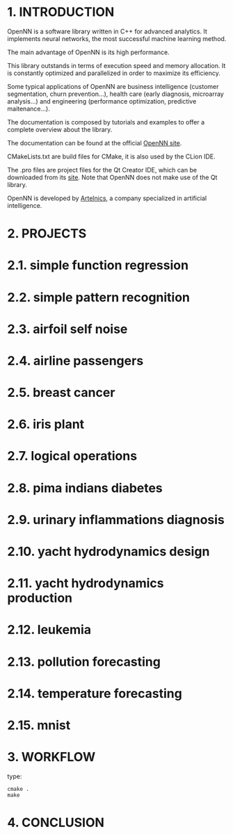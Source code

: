 # 1. INTRODUCTION

OpenNN is a software library written in C++ for advanced analytics. It implements neural networks, the most successful machine learning method. 

The main advantage of OpenNN is its high performance. 

This library outstands in terms of execution speed and memory allocation. It is constantly optimized and parallelized in order to maximize its efficiency.

Some typical applications of OpenNN are business intelligence (customer segmentation, churn prevention...), health care (early diagnosis, microarray analysis...) and engineering (performance optimization, predictive maitenance...).

The documentation is composed by tutorials and examples to offer a complete overview about the library. 

The documentation can be found at the official <a href="http://opennn.net" target="_blank">OpenNN site</a>.

CMakeLists.txt are build files for CMake, it is also used by the CLion IDE.

The .pro files are project files for the Qt Creator IDE, which can be downloaded from its <a href="http://www.qt.io" target="_blank">site</a>. Note that OpenNN does not make use of the Qt library. 

OpenNN is developed by <a href="http://artelnics.com" target="_blank">Artelnics</a>, a company specialized in artificial intelligence.

# 2. PROJECTS

# 2.1. simple function regression
# 2.2. simple pattern recognition
# 2.3. airfoil self noise
# 2.4. airline passengers
# 2.5. breast cancer
# 2.6. iris plant
# 2.7. logical operations
# 2.8. pima indians diabetes
# 2.9. urinary inflammations diagnosis
# 2.10. yacht hydrodynamics design
# 2.11. yacht hydrodynamics production
# 2.12. leukemia
# 2.13. pollution forecasting
# 2.14. temperature forecasting
# 2.15. mnist

# 3. WORKFLOW

type:
```
cmake .
make
```

# 4. CONCLUSION

